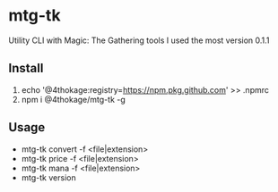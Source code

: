 # mtg-tk

Utility CLI with Magic: The Gathering tools I used the most
version 0.1.1

## Install
1. echo '@4thokage:registry=https://npm.pkg.github.com' >> .npmrc
2. npm i @4thokage/mtg-tk -g

## Usage
 - mtg-tk convert -f <file|extension>
 - mtg-tk price -f <file|extension>
 - mtg-tk mana -f <file|extension>
 - mtg-tk version
